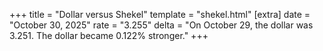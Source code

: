 +++
title = "Dollar versus Shekel"
template = "shekel.html"
[extra]
date = "October 30, 2025"
rate = "3.255"
delta = "On October 29, the dollar was 3.251. The dollar became 0.122% stronger."
+++
